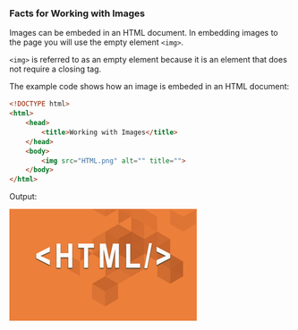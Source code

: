 ### Facts for Working with Images

Images can be embeded in an HTML document. In embedding images to the page you will use the empty element `<img>`.

`<img>` is referred to as an empty element because it is an element that does not require a closing tag. 

The example code shows how an image is embeded in an HTML document:

```html
<!DOCTYPE html>
<html>
    <head>
        <title>Working with Images</title>
    </head>
    <body>
        <img src="HTML.png" alt="" title="">
    </body>
</html>

```

Output:
<!DOCTYPE html>
<html>
    <head>
        <title>Working with Images</title>
    </head>
    <body>
        <img src="HTML.png" alt="an logo of HTML" title="This image ref">
    </body>
</html>



